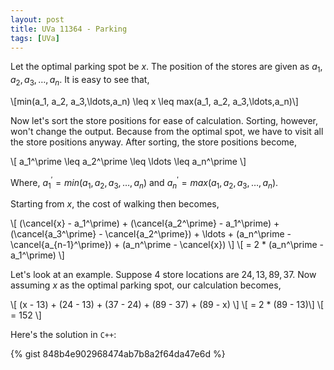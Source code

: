 ```yaml
---
layout: post
title: UVa 11364 - Parking
tags: [UVa]
---
```


Let the optimal parking spot be $x$. The position of the stores are given as $a_1, a_2, a_3,\ldots,a_n$. It is easy to see that, 

\\[min(a_1, a_2, a_3,\ldots,a_n) \leq x \leq max(a_1, a_2, a_3,\ldots,a_n)\\] 

Now let's sort the store positions for ease of calculation. Sorting, however, won't change the output. Because from the optimal spot, we have to visit all the store positions anyway. After sorting, the store positions become,

\\[ a_1^\prime \leq a_2^\prime \leq \ldots \leq a_n^\prime \\]

Where, $a_1^\prime = min(a_1, a_2, a_3,\ldots,a_n)$ and $a_n^\prime = max(a_1, a_2, a_3,\ldots,a_n)$.

Starting from $x$, the cost of walking then becomes,

\\[ (\cancel{x} - a_1^\prime) + (\cancel{a_2^\prime} - a_1^\prime) + (\cancel{a_3^\prime} - \cancel{a_2^\prime}) + \ldots + (a_n^\prime - \cancel{a_{n-1}^\prime}) + (a_n^\prime - \cancel{x})  \\]
\\[ = 2 * (a_n^\prime - a_1^\prime) \\]

Let's look at an example. Suppose $4$ store locations are $24,13,89,37$. Now assuming $x$ as the optimal parking spot, our calculation becomes,

\\[ (x - 13)  + (24 - 13) + (37 - 24) + (89 - 37) + (89 - x) \\]
\\[ = 2 * (89 - 13)\\]
\\[ = 152 \\]

Here's the solution in ``C++``:

{% gist 848b4e902968474ab7b8a2f64da47e6d %}